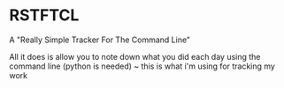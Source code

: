 # RSTFTCL
A "Really Simple Tracker For The Command Line"
 
All it does is allow you to note down what you did each day using the command line (python is needed) ~ this is what i'm using for tracking my work
